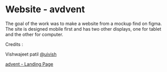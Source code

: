 # Website - avdvent

The goal of the work was to make a website from a mockup find on figma. 
The site is designed mobile first and has two other displays, one for tablet and the other for computer.






Credits :

Vishwajeet patil 
[@uivish](https://www.figma.com/@uivish)

[advent - Landing Page](https://www.figma.com/community/file/929785763166149576) 
